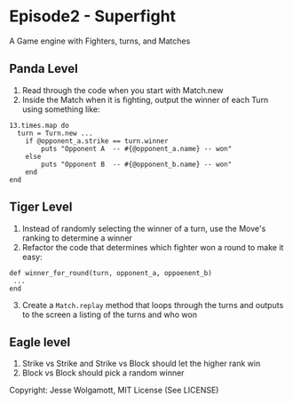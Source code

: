 Episode2 - Superfight
=====================

A Game engine with Fighters, turns, and Matches

Panda Level
-----------

1. Read through the code when you start with Match.new
2. Inside the Match when it is fighting, output the winner of each Turn using something like:

```
13.times.map do
  turn = Turn.new ...
 	if @opponent_a.strike == turn.winner
		puts "Opponent A  -- #{@opponent_a.name} -- won"
	else
		puts "Opponent B  -- #{@opponent_b.name} -- won"
	end
end
```

Tiger Level
-----------

1. Instead of randomly selecting the winner of a turn, use the Move's ranking to determine a winner
2. Refactor the code that determines which fighter won a round to make it easy:

```
def winner_for_round(turn, opponent_a, oppoenent_b)
 ...
end
```

3. Create a `Match.replay` method that loops through the turns and outputs to the screen a listing of the turns and who won

Eagle level
------------

1. Strike vs Strike and Strike vs Block should let the higher rank win
2. Block vs Block should pick a random winner

Copyright: Jesse Wolgamott, MIT License (See LICENSE)

